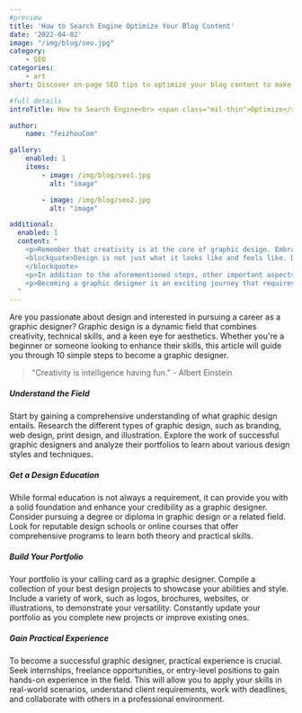 ```yaml
---
#preview
title: 'How to Search Engine Optimize Your Blog Content'
date: '2022-04-02'
image: "/img/blog/seo.jpg"
category:
    - SEO
categories:
    - art
short: Discover on-page SEO tips to optimize your blog content to make it organically rank and easily Blog Content .

#full details
introTitle: How to Search Engine<br> <span class="mil-thin">Optimize</span> Your <span class="mil-thin">Business</span>

author:
    name: "feizhouCom"

gallery:
    enabled: 1
    items:
        - image: /img/blog/seo1.jpg
          alt: "image"

        - image: /img/blog/seo2.jpg
          alt: "image"

additional:
  enabled: 1
  content: "
    <p>Remember that creativity is at the core of graphic design. Embrace your creativity, experiment with different ideas, and think outside the box to create unique and impactful designs. Don't be afraid to take risks and push the boundaries of traditional design. Steve Jobs once said:</p>
    <blockquote>Design is not just what it looks like and feels like. Design is how it works. So go ahead, unleash your creativity, and embark on your path to becoming a graphic designer!
    </blockquote>
    <p>In addition to the aforementioned steps, other important aspects of becoming a graphic designer include networking with industry professionals, staying updated on design trends and technologies, and continuously learning and improving your skills.</p>
    <p>Becoming a graphic designer is an exciting journey that requires dedication, hard work, and a genuine passion for design. By following these 10 simple steps, you'll be well on your way to establishing yourself as a skilled graphic designer and opening doors to a rewarding and fulfilling career.</p>
  "
---
```


Are you passionate about design and interested in pursuing a career as a graphic designer? Graphic design is a dynamic field that combines creativity, technical skills, and a keen eye for aesthetics. Whether you're a beginner or someone looking to enhance their skills, this article will guide you through 10 simple steps to become a graphic designer.

> "Creativity is intelligence having fun." - Albert Einstein

##### Understand the Field

Start by gaining a comprehensive understanding of what graphic design entails. Research the different types of graphic design, such as branding, web design, print design, and illustration. Explore the work of successful graphic designers and analyze their portfolios to learn about various design styles and techniques.

##### Get a Design Education

While formal education is not always a requirement, it can provide you with a solid foundation and enhance your credibility as a graphic designer. Consider pursuing a degree or diploma in graphic design or a related field. Look for reputable design schools or online courses that offer comprehensive programs to learn both theory and practical skills.

##### Build Your Portfolio

Your portfolio is your calling card as a graphic designer. Compile a collection of your best design projects to showcase your abilities and style. Include a variety of work, such as logos, brochures, websites, or illustrations, to demonstrate your versatility. Constantly update your portfolio as you complete new projects or improve existing ones.

##### Gain Practical Experience

To become a successful graphic designer, practical experience is crucial. Seek internships, freelance opportunities, or entry-level positions to gain hands-on experience in the field. This will allow you to apply your skills in real-world scenarios, understand client requirements, work with deadlines, and collaborate with others in a professional environment.
